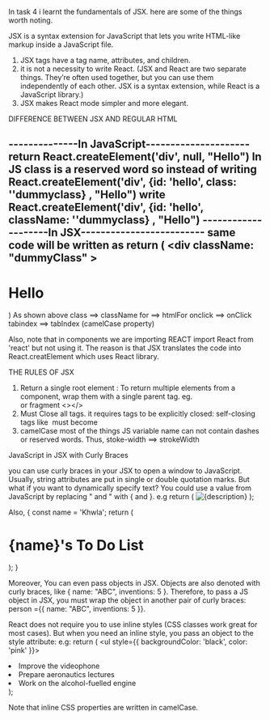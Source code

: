 In task 4 i learnt the fundamentals of JSX.
here are some of the things worth noting.

JSX is a syntax extension for JavaScript that lets you write HTML-like markup inside a JavaScript file.

1) JSX tags have a tag name, attributes, and children.
2) it is not a necessity to write React. (JSX and React are two separate things. They’re often used together, but you can use them independently of each other. JSX is a syntax extension, while React is a JavaScript library.)
3) JSX makes React mode simpler and more elegant.

DIFFERENCE BETWEEN JSX AND REGULAR HTML

--------------In JavaScript---------------------
return React.createElement('div', null, "Hello")
In JS class is a reserved word so instead of writing
React.createElement('div', {id: 'hello', class: ''dummyclass} , "Hello")
write
React.createElement('div', {id: 'hello', className: ''dummyclass} , "Hello")
--------------------In JSX-------------------------
same code will be written as
return (
     <div className: "dummyClass" > <h1> Hello </h1> </div>
)
As shown above
class ==> className
for ==> htmlFor
onclick ==> onClick
tabindex ==> tabIndex
(camelCase property)
------------------------------------------------------------------------------------------------------
Also, note that in components we are importing REACT 
import React from 'react'
but not using it.
The reason is that JSX translates the code into React.creatElement which uses React library.

THE RULES OF JSX
1) Return a single root element :
To return multiple elements from a component, wrap them with a single parent tag. eg. <div></div> or fragment <></>
2) Must Close all tags.
it requires tags to be explicitly closed: self-closing tags like <img> must become <img />
3) camelCase most of the things
JS variable name can not contain dashes or reserved words.
Thus, stoke-width ==> strokeWidth




JavaScript in JSX with Curly Braces

you can use curly braces in your JSX to open a window to JavaScript.
Usually, string attributes are put in single or double quotation marks. But what if you want to dynamically specify text? You could use a value from JavaScript by replacing " and " with { and }.
e.g
return (
    <img
      className="SpiderMan"
      src={Andrew}
      alt={description}
    />
  );

Also,
{
  const name = 'Khwla';
  return (
    <h1>{name}'s To Do List</h1>
  );
}

Moreover, 
You can even pass objects in JSX. Objects are also denoted with curly braces, like { name: "ABC", inventions: 5 }. Therefore, to pass a JS object in JSX, you must wrap the object in another pair of curly braces: 
person ={{ name: "ABC", inventions: 5 }}.


React does not require you to use inline styles (CSS classes work great for most cases). But when you need an inline style, you pass an object to the style attribute:
e.g:
return (
    <ul style={{
      backgroundColor: 'black',
      color: 'pink'
    }}>
      <li>Improve the videophone</li>
      <li>Prepare aeronautics lectures</li>
      <li>Work on the alcohol-fuelled engine</li>
    </ul>
  );

Note that inline CSS properties are written in camelCase.
